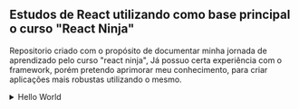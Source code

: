 <h2>Estudos de React utilizando como base principal o curso "React Ninja"</h2>

<p>Repositorio criado com o propósito de documentar minha jornada de aprendizado pelo curso "react ninja", Já possuo certa experiência com o framework, porém pretendo aprimorar meu conhecimento, para criar aplicações mais robustas utilizando o mesmo.</p>

<details>
<summary>Hello World</summary>
<br>
<p>aprendemos como começar no ReactJS, aprendendo os principios basicos e como o framework funciona por debaixo dos panos, nele importamos o React e o ReactDOM em um arquivo HTML simples, e utilizamos algumas funçoes como render, createElement, e outras. Tambem realizamos nossos primeiros passos com o JSX e para isso importamos também o Babel, biblioteca utilizada para converter o JSX para JS \o/</p>

<sumarry>React + WebPack</summary>
<br> 
<p>Modulo que aprenderemos sobre Webpack, o Webpack é um module bundler, ele basicamente junta nossos modulos ES6 em um pacote, e entrega ao navegador utilizando ES5. Assim o browser consegue realizar sua leitura :)</p>
